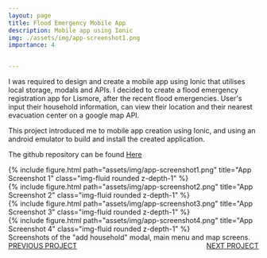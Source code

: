 ```yaml
---
layout: page
title: Flood Emergency Mobile App
description: Mobile app using Ionic
img: ./assets/img/app-screenshot1.png
importance: 4


---
```


I was required to design and create a mobile app using Ionic that utilises local storage, modals and APIs. I decided to create a flood emergency registration app for Lismore, after the recent flood emergencies. User's input their household information, can view their location and their nearest evacuation center on a google map API.

This project introduced me to mobile app creation using Ionic, and using an android emulator to build and install the created application. 

The github repository can be found [Here](https://github.com/TaylorEdgerton/Flood-App)

<div class="row">
    <div class="col-sm mt-3 mt-md-0">
        {% include figure.html path="assets/img/app-screenshot1.png" title="App Screenshot 1" class="img-fluid rounded z-depth-1" %}
    </div>
    <div class="col-sm mt-3 mt-md-0">
        {% include figure.html path="assets/img/app-screenshot2.png" title="App Screenshot 2" class="img-fluid rounded z-depth-1" %}
    </div>
    <div class="col-sm mt-3 mt-md-0">
        {% include figure.html path="assets/img/app-screenshot3.png" title="App Screenshot 3" class="img-fluid rounded z-depth-1" %}
    </div>
</div>
<div class="row">
    <div class="col-sm mt-3 mt-md-0">
        {% include figure.html path="assets/img/app-screenshot4.png" title="App Screenshot 4" class="img-fluid rounded z-depth-1" %}
    </div>
</div>
<div class="caption">
    Screenshots of the "add household" modal, main menu and map screens.
</div>
<div style="float:left;">
    <a href="/projects/1_project">PREVIOUS PROJECT</a>
</div>
<div style="float:right;">
    <a href="/">NEXT PROJECT</a>
</div>